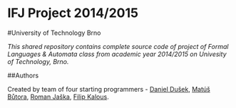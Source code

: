IFJ Project 2014/2015
=======
#University of Technology Brno

*This shared repository contains complete source code of project of Formal Languages & Automata class from academic year 2014/2015 on Univesity of Technology, Brno.*


##Authors

Created by team of four starting programmers - [Daniel Dušek](https://github.com/dusekdan), [Matúš Bůtora](https://github.com/butoramatus), [Roman Jaška](https://github.com/rsn4ke), [Filip Kalous](https://github.com/Strihtrs).


